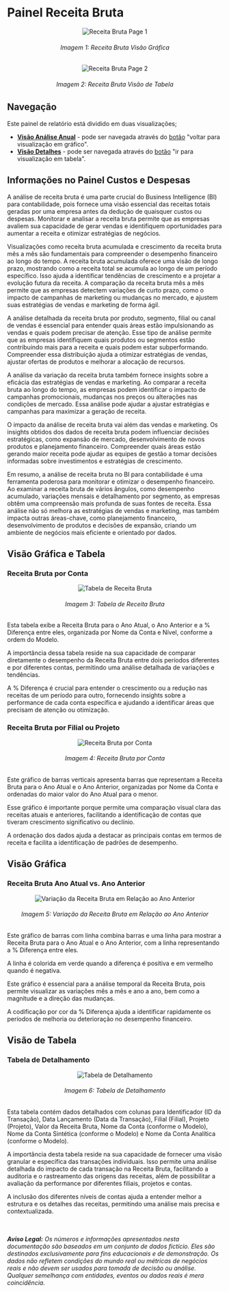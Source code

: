 # Painel Receita Bruta

<p><div align="center">
  <img src="../../assets/con/con_rb_page1.png" alt="Receita Bruta Page 1">
  <h6>Imagem 1: Receita Bruta Visão Gráfica</h6>
  <img src="../../assets/con/con_rb_page2.png" alt="Receita Bruta Page 2">
  <h6>Imagem 2: Receita Bruta Visão de Tabela</h6>
</div></p>

## Navegação

Este painel de relatório está dividido em duas visualizações;

- **[Visão Análise Anual](https://idea-technology-it.github.io/docs-idea/contabilidade/receita_bruta/#visao-grafica)** - pode ser navegada através do [botão](https://idea-technology-it.github.io/docs-idea/contabilidade/intro/#botoes-para-diferentes-visoes) "voltar para visualização em gráfico".
- **[Visão Detalhes](https://idea-technology-it.github.io/docs-idea/contabilidade/receita_bruta/#visao-de-tabela)** - pode ser navegada através do [botão](https://idea-technology-it.github.io/docs-idea/contabilidade/intro/#botoes-para-diferentes-visoes) "ir para visualização em tabela".

## Informações no Painel Custos e Despesas

A análise de receita bruta é uma parte crucial do Business Intelligence (BI) para contabilidade, pois fornece uma visão essencial das receitas totais geradas por uma empresa antes da dedução de quaisquer custos ou despesas. Monitorar e analisar a receita bruta permite que as empresas avaliem sua capacidade de gerar vendas e identifiquem oportunidades para aumentar a receita e otimizar estratégias de negócios.

Visualizações como receita bruta acumulada e crescimento da receita bruta mês a mês são fundamentais para compreender o desempenho financeiro ao longo do tempo. A receita bruta acumulada oferece uma visão de longo prazo, mostrando como a receita total se acumula ao longo de um período específico. Isso ajuda a identificar tendências de crescimento e a projetar a evolução futura da receita. A comparação da receita bruta mês a mês permite que as empresas detectem variações de curto prazo, como o impacto de campanhas de marketing ou mudanças no mercado, e ajustem suas estratégias de vendas e marketing de forma ágil.

A análise detalhada da receita bruta por produto, segmento, filial ou canal de vendas é essencial para entender quais áreas estão impulsionando as vendas e quais podem precisar de atenção. Esse tipo de análise permite que as empresas identifiquem quais produtos ou segmentos estão contribuindo mais para a receita e quais podem estar subperformando. Compreender essa distribuição ajuda a otimizar estratégias de vendas, ajustar ofertas de produtos e melhorar a alocação de recursos.

A análise da variação da receita bruta também fornece insights sobre a eficácia das estratégias de vendas e marketing. Ao comparar a receita bruta ao longo do tempo, as empresas podem identificar o impacto de campanhas promocionais, mudanças nos preços ou alterações nas condições de mercado. Essa análise pode ajudar a ajustar estratégias e campanhas para maximizar a geração de receita.

O impacto da análise de receita bruta vai além das vendas e marketing. Os insights obtidos dos dados de receita bruta podem influenciar decisões estratégicas, como expansão de mercado, desenvolvimento de novos produtos e planejamento financeiro. Compreender quais áreas estão gerando maior receita pode ajudar as equipes de gestão a tomar decisões informadas sobre investimentos e estratégias de crescimento.

Em resumo, a análise de receita bruta no BI para contabilidade é uma ferramenta poderosa para monitorar e otimizar o desempenho financeiro. Ao examinar a receita bruta de vários ângulos, como desempenho acumulado, variações mensais e detalhamento por segmento, as empresas obtêm uma compreensão mais profunda de suas fontes de receita. Essa análise não só melhora as estratégias de vendas e marketing, mas também impacta outras áreas-chave, como planejamento financeiro, desenvolvimento de produtos e decisões de expansão, criando um ambiente de negócios mais eficiente e orientado por dados.

## Visão Gráfica e Tabela

### Receita Bruta por Conta

<div align="center">
  <img src="../../assets/con/con_rb_tabela.png" alt="Tabela de Receita Bruta">
  <h6>Imagem 3: Tabela de Receita Bruta</h6>
</div>

Esta tabela exibe a Receita Bruta para o Ano Atual, o Ano Anterior e a % Diferença entre eles, organizada por Nome da Conta e Nível, conforme a ordem do Modelo. 

A importância dessa tabela reside na sua capacidade de comparar diretamente o desempenho da Receita Bruta entre dois períodos diferentes e por diferentes contas, permitindo uma análise detalhada de variações e tendências. 

A % Diferença é crucial para entender o crescimento ou a redução nas receitas de um período para outro, fornecendo insights sobre a performance de cada conta específica e ajudando a identificar áreas que precisam de atenção ou otimização.

### Receita Bruta por Filial ou Projeto

<div align="center">
  <img src="../../assets/con/con_rb_conta.png" alt="Receita Bruta por Conta">
  <h6>Imagem 4: Receita Bruta por Conta</h6>
</div>

Este gráfico de barras verticais apresenta barras que representam a Receita Bruta para o Ano Atual e o Ano Anterior, organizadas por Nome da Conta e ordenadas do maior valor do Ano Atual para o menor. 

Esse gráfico é importante porque permite uma comparação visual clara das receitas atuais e anteriores, facilitando a identificação de contas que tiveram crescimento significativo ou declínio. 

A ordenação dos dados ajuda a destacar as principais contas em termos de receita e facilita a identificação de padrões de desempenho.

## Visão Gráfica

### Receita Bruta Ano Atual vs. Ano Anterior

<div align="center">
  <img src="../../assets/con/con_rb_variacao.png" alt="Variação da Receita Bruta em Relação ao Ano Anterior">
  <h6>Imagem 5: Variação da Receita Bruta em Relação ao Ano Anterior</h6>
</div>

Este gráfico de barras com linha combina barras e uma linha para mostrar a Receita Bruta para o Ano Atual e o Ano Anterior, com a linha representando a % Diferença entre eles. 

A linha é colorida em verde quando a diferença é positiva e em vermelho quando é negativa. 

Este gráfico é essencial para a análise temporal da Receita Bruta, pois permite visualizar as variações mês a mês e ano a ano, bem como a magnitude e a direção das mudanças. 

A codificação por cor da % Diferença ajuda a identificar rapidamente os períodos de melhoria ou deterioração no desempenho financeiro.

## Visão de Tabela

### Tabela de Detalhamento

<div align="center">
  <img src="../../assets/con/con_rb_detalhes.png" alt="Tabela de Detalhamento">
  <h6>Imagem 6: Tabela de Detalhamento</h6>
</div>

Esta tabela contém dados detalhados com colunas para Identificador (ID da Transação), Data Lançamento (Data da Transação), Filial (Filial), Projeto (Projeto), Valor da Receita Bruta, Nome da Conta (conforme o Modelo), Nome da Conta Sintética (conforme o Modelo) e Nome da Conta Analítica (conforme o Modelo). 

A importância desta tabela reside na sua capacidade de fornecer uma visão granular e específica das transações individuais. Isso permite uma análise detalhada do impacto de cada transação na Receita Bruta, facilitando a auditoria e o rastreamento das origens das receitas, além de possibilitar a avaliação da performance por diferentes filiais, projetos e contas. 

A inclusão dos diferentes níveis de contas ajuda a entender melhor a estrutura e os detalhes das receitas, permitindo uma análise mais precisa e contextualizada.


<br><br>
***Aviso Legal:** Os números e informações apresentados nesta documentação são baseados em um conjunto de dados fictício. Eles são destinados exclusivamente para fins educacionais e de demonstração. Os dados não refletem condições do mundo real ou métricas de negócios reais e não devem ser usados ​​para tomada de decisão ou análise. Qualquer semelhança com entidades, eventos ou dados reais é mera coincidência.*
